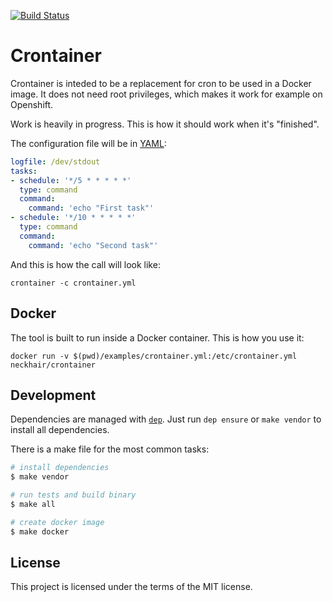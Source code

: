 [![Build Status](https://travis-ci.org/neckhair/crontainer.svg?branch=master)](https://travis-ci.org/neckhair/crontainer)

# Crontainer

Crontainer is inteded to be a replacement for cron to be used in a Docker image. It does not need root privileges, which makes it work for example on Openshift.

Work is heavily in progress. This is how it should work when it's "finished".

The configuration file will be in [YAML](http://yaml.org/):

```yml
logfile: /dev/stdout
tasks:
- schedule: '*/5 * * * * *'
  type: command
  command:
    command: 'echo "First task"'
- schedule: '*/10 * * * * *'
  type: command
  command:
    command: 'echo "Second task"'
```

And this is how the call will look like:

    crontainer -c crontainer.yml

## Docker

The tool is built to run inside a Docker container. This is how you use it:

    docker run -v $(pwd)/examples/crontainer.yml:/etc/crontainer.yml neckhair/crontainer

## Development

Dependencies are managed with [`dep`](https://github.com/golang/dep). Just run `dep ensure` or `make vendor` to install all dependencies.

There is a make file for the most common tasks:

```sh
# install dependencies
$ make vendor

# run tests and build binary
$ make all

# create docker image
$ make docker
```

## License

This project is licensed under the terms of the MIT license.

